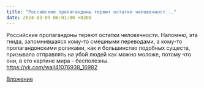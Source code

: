 ```yaml
---
title: "Российские пропагандоны теряют остатки человечност..."
date: 2024-03-09 06:01:00 +0300
---
```


Российские пропагандоны теряют остатки человечности.
Напомню, эта гнида, запомнившаяся кому-то смешными переводами, а кому-то пропагандонскими роликами, как и большинство подобных существ, призывала отправлять на убой людей как можно моложе, потому что они, в его картине мира - бесполезны.
https://vk.com/wall41076938_16982

[Вложение](https://vk.com/photo41076938_457250544)
